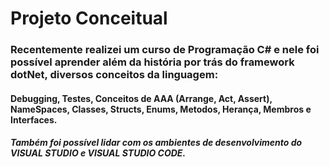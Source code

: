# Projeto Conceitual

### Recentemente realizei um curso de Programação C# e nele foi possível aprender além da história por trás do framework dotNet, diversos conceitos da linguagem:

#### Debugging, Testes, Conceitos de AAA (Arrange, Act, Assert), NameSpaces, Classes, Structs, Enums, Metodos, Herança, Membros e Interfaces.

##### Também foi possível lidar com os ambientes de desenvolvimento do VISUAL STUDIO e VISUAL STUDIO CODE.









